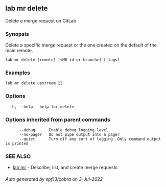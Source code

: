 ## lab mr delete

Delete a merge request on GitLab

### Synopsis

Delete a specific merge request or the one created on the default
of the main remote.

```
lab mr delete [remote] [<MR id or branch>] [flags]
```

### Examples

```
lab mr delete upstream 22
```

### Options

```
  -h, --help   help for delete
```

### Options inherited from parent commands

```
      --debug      Enable debug logging level
      --no-pager   Do not pipe output into a pager
      --quiet      Turn off any sort of logging. Only command output is printed
```

### SEE ALSO

* [lab mr](lab_mr.md)	 - Describe, list, and create merge requests

###### Auto generated by spf13/cobra on 3-Jul-2022
